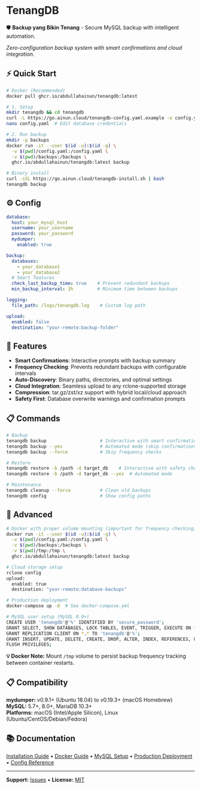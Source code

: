 # TenangDB

🛡️ **Backup yang Bikin Tenang** - Secure MySQL backup with intelligent automation.

*Zero-configuration backup system with smart confirmations and cloud integration.*

## ⚡ Quick Start

```bash
# Docker (Recommended)
docker pull ghcr.io/abdullahainun/tenangdb:latest

# 1. Setup
mkdir tenangdb && cd tenangdb
curl -L https://go.ainun.cloud/tenangdb-config.yaml.example -o config.yaml
nano config.yaml  # Edit database credentials

# 2. Run backup
mkdir -p backups
docker run -it --user $(id -u):$(id -g) \
  -v $(pwd)/config.yaml:/config.yaml \
  -v $(pwd)/backups:/backups \
  ghcr.io/abdullahainun/tenangdb:latest backup

# Binary install
curl -sSL https://go.ainun.cloud/tenangdb-install.sh | bash
tenangdb backup
```

## ⚙️ Config

```yaml
database:
  host: your_mysql_host
  username: your_username
  password: your_password
  mydumper:
    enabled: true

backup:
  databases:
    - your_database1
    - your_database2
  # Smart features
  check_last_backup_time: true    # Prevent redundant backups
  min_backup_interval: 1h         # Minimum time between backups

logging:
  file_path: /logs/tenangdb.log    # Custom log path

upload:
  enabled: false
  destination: "your-remote:backup-folder"
```

## 🔧 Features

- **Smart Confirmations**: Interactive prompts with backup summary
- **Frequency Checking**: Prevents redundant backups with configurable intervals
- **Auto-Discovery**: Binary paths, directories, and optimal settings
- **Cloud Integration**: Seamless upload to any rclone-supported storage
- **Compression**: tar.gz/zst/xz support with hybrid local/cloud approach
- **Safety First**: Database overwrite warnings and confirmation prompts

## 📋 Commands

```bash
# Backup
tenangdb backup                    # Interactive with smart confirmations
tenangdb backup --yes              # Automated mode (skip confirmations)
tenangdb backup --force            # Skip frequency checks

# Restore
tenangdb restore -b /path -d target_db    # Interactive with safety checks
tenangdb restore -b /path -d target_db --yes  # Automated mode

# Maintenance
tenangdb cleanup --force           # Clean old backups
tenangdb config                    # Show config paths
```

## 🔧 Advanced

```bash
# Docker with proper volume mounting (important for frequency checking)
docker run -it --user $(id -u):$(id -g) \
  -v $(pwd)/config.yaml:/config.yaml \
  -v $(pwd)/backups:/backups \
  -v $(pwd)/tmp:/tmp \
  ghcr.io/abdullahainun/tenangdb:latest backup

# Cloud storage setup
rclone config
upload:
  enabled: true
  destination: "your-remote:database-backups"

# Production deployment
docker-compose up -d  # See docker-compose.yml

# MySQL user setup (MySQL 8.0+)
CREATE USER 'tenangdb'@'%' IDENTIFIED BY 'secure_password';
GRANT SELECT, SHOW DATABASES, LOCK TABLES, EVENT, TRIGGER, EXECUTE ON *.* TO 'tenangdb'@'%';
GRANT REPLICATION CLIENT ON *.* TO 'tenangdb'@'%';
GRANT INSERT, UPDATE, DELETE, CREATE, DROP, ALTER, INDEX, REFERENCES, CREATE TEMPORARY TABLES, CREATE VIEW ON *.* TO 'tenangdb'@'%';
FLUSH PRIVILEGES;
```

**💡 Docker Note:** Mount `/tmp` volume to persist backup frequency tracking between container restarts.

## 📋 Compatibility

**mydumper:** v0.9.1+ (Ubuntu 18.04) to v0.19.3+ (macOS Homebrew)  
**MySQL:** 5.7+, 8.0+, MariaDB 10.3+  
**Platforms:** macOS (Intel/Apple Silicon), Linux (Ubuntu/CentOS/Debian/Fedora)

## 📚 Documentation

[Installation Guide](INSTALL.md) • [Docker Guide](DOCKER.md) • [MySQL Setup](MYSQL_USER_SETUP.md) • [Production Deployment](PRODUCTION_DEPLOYMENT.md) • [Config Reference](config.yaml.example)

---

**Support:** [Issues](https://github.com/abdullahainun/tenangdb/issues) • **License:** [MIT](LICENSE)